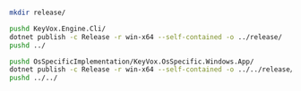 ﻿```bash

mkdir release/

pushd KeyVox.Engine.Cli/
dotnet publish -c Release -r win-x64 --self-contained -o ../release/
pushd ../

pushd OsSpecificImplementation/KeyVox.OsSpecific.Windows.App/
dotnet publish -c Release -r win-x64 --self-contained -o ../../release/
pushd ../../

```